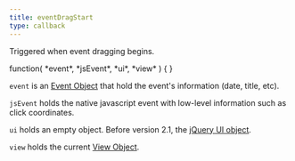 ```yaml
---
title: eventDragStart
type: callback
---
```


Triggered when event dragging begins.

<div class='spec' markdown='1'>
function( *event*, *jsEvent*, *ui*, *view* ) { }
</div>

`event` is an [Event Object](event-object) that hold the event's information (date, title, etc).

`jsEvent` holds the native javascript event with low-level information such as click coordinates.

`ui` holds an empty object. Before version 2.1, the [jQuery UI object](http://jqueryui.com/demos/draggable/).

`view` holds the current [View Object](view-object).
